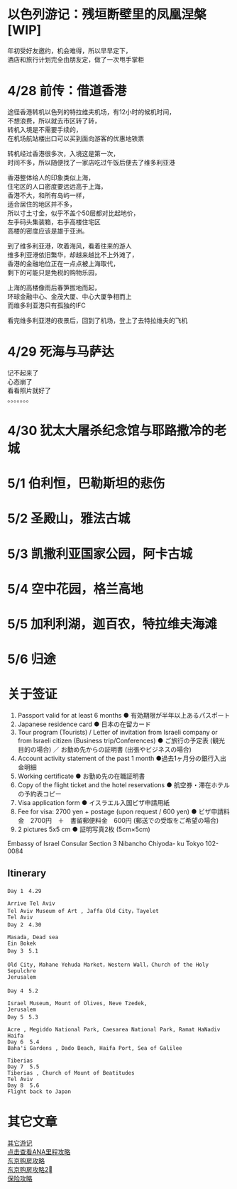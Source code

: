 # 以色列游记：残垣断壁里的凤凰涅槃[WIP]
年初受好友邀约，机会难得，所以早早定下，</br>
酒店和旅行计划完全由朋友定，做了一次甩手掌柜 </br>

# 4/28 前传：借道香港
途径香港转机以色列的特拉维夫机场，有12小时的候机时间，</br>
不想浪费，所以就去市区转了转，</br>
转机入境是不需要手续的，</br>
在机场航站楼出口可以买到面向游客的优惠地铁票 </br>

转机经过香港很多次，入境这是第一次，</br>
时间不多，所以随便找了一家店吃过午饭后便去了维多利亚港 </br>

香港整体给人的印象类似上海，</br>
住宅区的人口密度要远远高于上海，</br>
香港不大，和所有岛屿一样，</br>
适合居住的地区并不多，</br>
所以寸土寸金，似乎不盖个50层都对比起地价，</br>
左手码头集装箱，右手高楼住宅区 </br>
高楼的密度应该是雄于亚洲。</br>

到了维多利亚港，吹着海风，看着往来的游人 </br>
维多利亚港依旧繁华，却越来越比不上外滩了，</br>
香港的金融地位正在一点点被上海取代，</br>
剩下的可能只是免税的购物乐园，</br>

上海的高楼像雨后春笋拔地而起，</br>
环球金融中心、金茂大厦、中心大厦争相而上 </br>
而维多利亚港只有孤独的IFC </br>

看完维多利亚港的夜景后，回到了机场，登上了去特拉维夫的飞机 </br>

# 4/29 死海与马萨达
记不起来了 </br>
心态崩了 </br>
看看照片就好了 </br>
。。。。。。。

# 4/30 犹太大屠杀纪念馆与耶路撒冷的老城


# 5/1 伯利恒，巴勒斯坦的悲伤


# 5/2 圣殿山，雅法古城


# 5/3 凯撒利亚国家公园，阿卡古城


# 5/4 空中花园，格兰高地


# 5/5 加利利湖，迦百农，特拉维夫海滩


# 5/6 归途


# 关于签证
1.	Passport valid for at least 6 months ● 有効期限が半年以上あるパスポート　　　　　　　　　　　
2.	Japanese residence card ● 日本の在留カード
3.	Tour program (Tourists) / Letter of invitation from Israeli company or from Israeli citizen (Business trip/Conferences) ● ご旅行の予定表 (観光目的の場合) ／ お勤め先からの証明書 (出張やビジネスの場合)
4.	Account activity statement of the past 1 month ●過去1ヶ月分の銀行入出金明細　
5.	Working certificate ● お勤め先の在職証明書
6.	Copy of the flight ticket and the hotel reservations ● 航空券・滞在ホテルの予約表コピー
7.	Visa application form  ● イスラエル入国ビザ申請用紙 
8.	Fee for visa: 2700 yen + postage (upon request / 600 yen) ● ビザ申請料金　2700円　＋　書留郵便料金　600円 (郵送での受取をご希望の場合)　　
9.	2 pictures  5x5 cm ● 証明写真2枚 (5cm×5cm)

Embassy of Israel 
Consular Section
3 Nibancho Chiyoda- ku 
Tokyo 102-0084 


## Itinerary
```
Day 1　4.29

Arrive Tel Aviv
Tel Aviv Museum of Art , Jaffa Old City，Tayelet
Tel Aviv
Day 2　4.30

Masada, Dead sea
Ein Bokek
Day 3　5.1

Old City, Mahane Yehuda Market，Western Wall，Church of the Holy Sepulchre
Jerusalem

Day 4　5.2

Israel Museum, Mount of Olives, Neve Tzedek,
Jerusalem
Day 5　5.3

Acre , Megiddo National Park, Caesarea National Park, Ramat HaNadiv
Haifa
Day 6  5.4
Baha'i Gardens , Dado Beach, Haifa Port, Sea of Galilee

Tiberias
Day 7  5.5
Tiberias , Church of Mount of Beatitudes
Tel Aviv
Day 8  5.6
Flight back to Japan
```

# 其它文章
[其它游记](../menu.md) </br>
[点击查看ANA里程攻略](https://github.com/cheungYX/algorithm/blob/master/cheung/ana.md) </br>
[东京购房攻略](https://github.com/cheungYX/algorithm/blob/master/cheung/ff.md) </br>
[东京购房攻略2⃣️](https://github.com/cheungYX/algorithm/blob/master/cheung/ff2.md) </br>
[保险攻略](https://github.com/cheungYX/algorithm/blob/master/cheung/hokken.md) </br>
